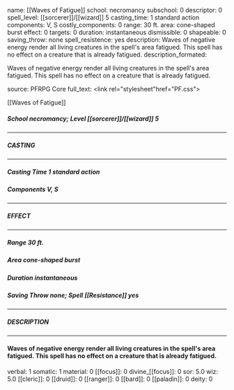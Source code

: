 name: [[Waves of Fatigue]]
school: necromancy
subschool: 0
descriptor: 0
spell_level: [[sorcerer]]/[[wizard]] 5
casting_time: 1 standard action
components: V, S
costly_components: 0
range: 30 ft.
area: cone-shaped burst
effect: 0
targets: 0
duration: instantaneous
dismissible: 0
shapeable: 0
saving_throw: none
spell_resistence: yes
description: Waves of negative energy render all living creatures in the spell's area fatigued. This spell has no effect on a creature that is already fatigued.
description_formated: <p>Waves of negative energy render all living creatures in the spell's area fatigued. This spell has no effect on a creature that is already fatigued.</p>
source: PFRPG Core
full_text: <link rel="stylesheet"href="PF.css"><div class="heading"><p class="alignleft">[[Waves of Fatigue]]</p><div style="clear: both;"></div></div><div><h5><b>School </b>necromancy; <b>Level </b>[[sorcerer]]/[[wizard]] 5</h5></div><hr/><div><h5><b>CASTING</b></h5></div><hr/><div><h5><b>Casting Time </b>1 standard action</h5><h5><b>Components </b>V, S</h5></div><hr/><div><h5><b>EFFECT</b></h5></div><hr/><div><h5><b>Range </b>30 ft.</h5><h5><b>Area </b>cone-shaped burst</h5><h5><b>Duration </b>instantaneous</h5><h5><b>Saving Throw </b>none; <b>Spell [[Resistance]] </b>yes</h5></div><hr/><div><h5><b>DESCRIPTION</b></h5></div><hr/><div><h4><p>Waves of negative energy render all living creatures in the spell's area fatigued. This spell has no effect on a creature that is already fatigued.</p></h4></div>
verbal: 1
somatic: 1
material: 0
[[focus]]: 0
divine_[[focus]]: 0
sor: 5.0
wiz: 5.0
[[cleric]]: 0
[[druid]]: 0
[[ranger]]: 0
[[bard]]: 0
[[paladin]]: 0
deity: 0
